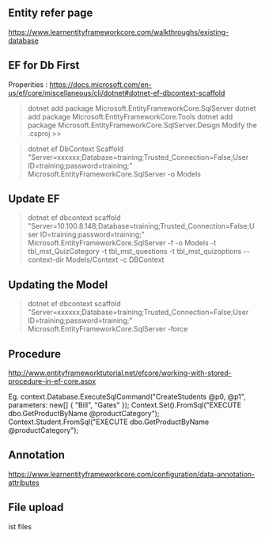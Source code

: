 
## Entity refer page
https://www.learnentityframeworkcore.com/walkthroughs/existing-database

## EF for Db First 
 Properities : https://docs.microsoft.com/en-us/ef/core/miscellaneous/cli/dotnet#dotnet-ef-dbcontext-scaffold

> dotnet add package Microsoft.EntityFrameworkCore.SqlServer
> dotnet add package Microsoft.EntityFrameworkCore.Tools 
> dotnet add package Microsoft.EntityFrameworkCore.SqlServer.Design
Modify the .csproj  >> <DotNetCliToolReference  Include="Microsoft.EntityFrameworkCore.Tools.DotNet" Version="x.x.x" />

> dotnet ef DbContext Scaffold  "Server=xxxxxx;Database=training;Trusted_Connection=False;User ID=training;password=training;" Microsoft.EntityFrameworkCore.SqlServer -o Models

## Update EF
> dotnet ef dbcontext scaffold  "Server=10.100.8.148;Database=training;Trusted_Connection=False;User ID=training;password=training;" Microsoft.EntityFrameworkCore.SqlServer -f -o Models -t tbl_mst_QuizCategory -t tbl_mst_questions -t tbl_mst_quizoptions --context-dir Models/Context -c DBContext


## Updating the Model 
>dotnet ef dbcontext scaffold  "Server=xxxxxx;Database=training;Trusted_Connection=False;User ID=training;password=training;" Microsoft.EntityFrameworkCore.SqlServer -force

## Procedure
http://www.entityframeworktutorial.net/efcore/working-with-stored-procedure-in-ef-core.aspx

Eg. context.Database.ExecuteSqlCommand("CreateStudents @p0, @p1", parameters: new[] { "Bill", "Gates" });
    Context.Set<Object>().FromSql("EXECUTE dbo.GetProductByName  @productCategory");
    Context.Student.FromSql("EXECUTE dbo.GetProductByName  @productCategory");

## Annotation

https://www.learnentityframeworkcore.com/configuration/data-annotation-attributes

## File upload

ist<IFormFile> files